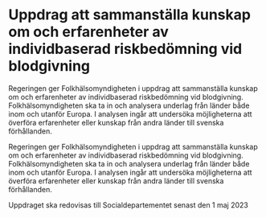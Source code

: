 # Uppdrag att sammanställa kunskap om och erfarenheter av individbaserad riskbedömning vid blodgivning

Regeringen ger Folkhälsomyndigheten i uppdrag att sammanställa kunskap om och erfarenheter av individbaserad riskbedömning vid blodgivning. Folkhälsomyndigheten ska ta in och analysera underlag från länder både inom och utanför Europa. I analysen ingår att undersöka möjligheterna att överföra erfarenheter eller kunskap från andra länder till svenska förhållanden.

Regeringen ger Folkhälsomyndigheten i uppdrag att sammanställa kunskap om och erfarenheter av individbaserad riskbedömning vid blodgivning. Folkhälsomyndigheten ska ta in och analysera underlag från länder både inom och utanför Europa. I analysen ingår att undersöka möjligheterna att överföra erfarenheter eller kunskap från andra länder till svenska förhållanden.

Uppdraget ska redovisas till Socialdepartementet senast den 1 maj 2023

